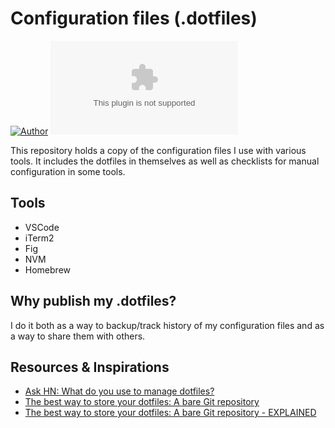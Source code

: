 # Configuration files (.dotfiles)
[![Author](https://img.shields.io/badge/author-mathcrln-FEA83E?style=flat-square)](https://github.com/mathcrln)
[![Stars](https://img.shields.io/github/stars/mathcrln/mathcrln.com?color=FEA83E&style=flat-square)](https://github.com/mathcrln/mathcrln.com/stargazers)

This repository holds a copy of the configuration files I use with various tools. It includes the dotfiles in themselves as well as checklists for manual configuration in some tools.

## Tools
- VSCode
- iTerm2
- Fig
- NVM
- Homebrew


## Why publish my .dotfiles?

I do it both as a way to backup/track history of my configuration files and as a way to share them with others.


## Resources & Inspirations
- [Ask HN: What do you use to manage dotfiles?](https://news.ycombinator.com/item?id=11070797)
- [The best way to store your dotfiles: A bare Git repository](https://www.atlassian.com/git/tutorials/dotfiles)
- [The best way to store your dotfiles: A bare Git repository - EXPLAINED](https://www.ackama.com/what-we-think/the-best-way-to-store-your-dotfiles-a-bare-git-repository-explained/)